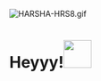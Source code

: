<!--
### Hi there 👋
**HRS8/HRS8** is a ✨ _special_ ✨ repository because its `README.md` (this file) appears on your GitHub profile.

Here are some ideas to get you started:

- 🔭 I’m currently working on ...
- 🌱 I’m currently learning ...
- 👯 I’m looking to collaborate on ...
- 🤔 I’m looking for help with ...
- 💬 Ask me about ...
- 📫 How to reach me: ...
- 😄 Pronouns: ...
- ⚡ Fun fact: ...
-->
![HARSHA-HRS8.gif](https://github.com/HRS8/HRS8/blob/main/Pixaloop_02_09_2023_16_15_51_9280000.gif)
<h1>Heyyy!<img src="https://emojis.slackmojis.com/emojis/images/1643514476/4594/blob-wave.gif?1643514476" width="50" height="50"/></h1>
